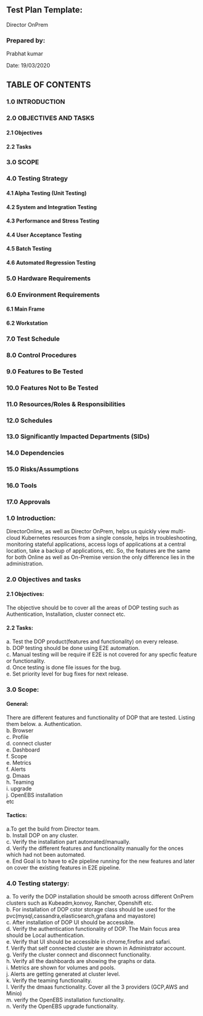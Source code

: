 ## Test Plan Template:

Director OnPrem

### Prepared by:

Prabhat kumar 

Date: 19/03/2020

## TABLE OF CONTENTS

### 1.0 INTRODUCTION

### 2.0	OBJECTIVES AND TASKS 

#### 2.1	Objectives 
#### 2.2	Tasks 

### 3.0 SCOPE

### 4.0	Testing Strategy 

#### 4.1	Alpha Testing (Unit Testing) 
#### 4.2	System and Integration Testing 
#### 4.3	Performance and Stress Testing 
#### 4.4	User Acceptance Testing 
#### 4.5	Batch Testing 
#### 4.6	Automated Regression Testing 

### 5.0 Hardware Requirements

### 6.0	Environment Requirements 

#### 6.1	Main Frame 
#### 6.2	Workstation 

### 7.0 Test Schedule

### 8.0 Control Procedures

### 9.0 Features to Be Tested

### 10.0 Features Not to Be Tested
 
### 11.0 Resources/Roles & Responsibilities

### 12.0 Schedules

### 13.0 Significantly Impacted Departments (SIDs)

### 14.0 Dependencies

### 15.0 Risks/Assumptions

### 16.0 Tools

### 17.0	Approvals 


### 1.0 Introduction:
DirectorOnline, as well as Director OnPrem, helps us quickly view multi-cloud Kubernetes resources from a single console, helps in troubleshooting, monitoring stateful applications, access logs of applications at a central location, take a backup of applications, etc.
So, the features are the same for both Online as well as On-Premise version the only difference lies in the administration.

### 2.0 Objectives and tasks

#### 2.1 Objectives:
The objective should be to cover all the areas of DOP testing such as Authentication, Installation, cluster connect etc. 

#### 2.2 Tasks:
a. Test the DOP product(features and functionality) on every release.              
b. DOP testing should be done using E2E automation.                    
c. Manual testing will be require if E2E is not covered for any specfic feature or functionality.           
d. Once testing is done file issues for the bug.                                        
e. Set priority level for bug fixes for next release.    

### 3.0 Scope:

#### General:
There are different features and functionality of DOP that are tested. Listing them below.
a. Authentication.                        
b. Browser                          
c. Profile                                         
d. connect cluster                                                                      
e. Dashboard                                                                                 
f. Scope                                         
e. Metrics                                                          
f. Alerts                                                  
g. Dmaas                                                    
h. Teaming                                                       
i. upgrade                                                                          
j. OpenEBS installation                                             
etc

#### Tactics:
a.To get the build from Director team.                                                    
b. Install DOP on any cluster.                                                                     
c. Verify the installation part automated/manually.                                       
d. Verify the different features and functionality manually for the onces which had not been automated.             
e. End Goal is to have to e2e pipeline running for the new features and later on cover the existing features in E2E pipeline.

### 4.0 Testing statergy:
a. To verify the DOP installation should be smooth across different OnPrem clusters such as Kubeadm,konvoy, Rancher, Openshift etc.   
b. For installation of DOP cstor storage class should be used for the pvc(mysql,cassandra,elasticsearch,grafana and mayastore)        
c. After installation of DOP UI should be accessible.                              
d. Verify the authentication functionality of DOP. The Main focus area should be Local authentication.                             
e. Verify that UI should be accessible in chrome,firefox and safari.                                           
f. Verify that self connected cluster are shown in Administrator account.                                                   
g. Verify the cluster connect and disconnect functionality.                                                          
h. Verify all the dashboards are showing the graphs or data.                                        
i. Metrics are shown for volumes and pools.                                                        
j. Alerts are getting generated at cluster level.                                                          
k. Verify the teaming functionality.                                                                                             
l. Verify the dmaas functionality. Cover all the 3 providers (GCP,AWS and Minio)                                   
m. verify the OpenEBS installation functionality.                                                               
n. Verify the OpenEBS upgrade functionality.                  
















 





























